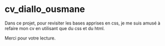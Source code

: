 # cv_diallo_ousmane

Dans ce projet, pour revisiter les bases apprises en css, je me suis amusé à refaire mon cv en utilisant que du css et du html. 

Merci pour votre lecture. 
